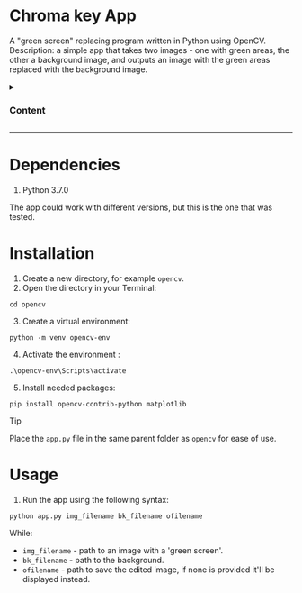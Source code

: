 # Chroma key App

A "green screen" replacing program written in Python using OpenCV.<br>
Description: a simple app that takes two images - one with green areas, the other a background image, and outputs an image with the green areas replaced with the background image.

<details>
  <summary><h3>Content</h3></summary>

- [Dependencies](#dependencies)
- [Installation](#installation)
- [Usage](#usage)

</details>
<hr>

# Dependencies

1. Python 3.7.0

The app could work with different versions, but this is the one that was tested.

# Installation

1. Create a new directory, for example `opencv`.
2. Open the directory in your Terminal:

```
cd opencv
```

3. Create a virtual environment:

```
python -m venv opencv-env
```

4. Activate the environment :

```
.\opencv-env\Scripts\activate
```

5. Install needed packages:

```
pip install opencv-contrib-python matplotlib
```

> [!TIP]
> Place the `app.py` file in the same parent folder as `opencv` for ease of use.

# Usage

1. Run the app using the following syntax:

```
python app.py img_filename bk_filename ofilename
```

While:

- `img_filename` - path to an image with a 'green screen'.
- `bk_filename` - path to the background.
- `ofilename` - path to save the edited image, if none is provided it'll be displayed instead.
